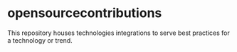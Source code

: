 # opensourcecontributions
This repository houses technologies integrations to serve best practices for a technology or trend.
